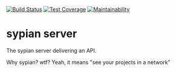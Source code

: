 [![Build Status](https://travis-ci.org/sypian/server.svg?branch=master)](https://travis-ci.org/sypian/server) [![Test Coverage](https://api.codeclimate.com/v1/badges/db835095d9524974f421/test_coverage)](https://codeclimate.com/github/sypian/server/test_coverage) [![Maintainability](https://api.codeclimate.com/v1/badges/db835095d9524974f421/maintainability)](https://codeclimate.com/github/sypian/server/maintainability)

# sypian server

The sypian server delivering an API.

Why sypian? wtf? Yeah, it means "see your projects in a network"
